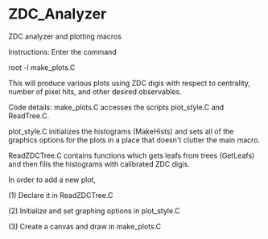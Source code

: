 # ZDC_Analyzer
ZDC analyzer and plotting macros


Instructions:
Enter the command 

root -l make_plots.C

This will produce various plots using ZDC digis with respect to centrality, number of pixel hits, and other desired observables. 


Code details: 
make_plots.C accesses the scripts plot_style.C and ReadTree.C. 

plot_style.C initializes the histograms (MakeHists) and sets all of the graphics options for the plots in a place that doesn't clutter the main macro. 

ReadZDCTree.C contains functions which gets leafs from trees (GetLeafs) and then fills the histograms with calibrated ZDC digis. 

In order to add a new plot, 

  (1) Declare it in ReadZDCTree.C
  
  (2) Initialize and set graphing options in plot_style.C
  
  (3) Create a canvas and draw in make_plots.C
